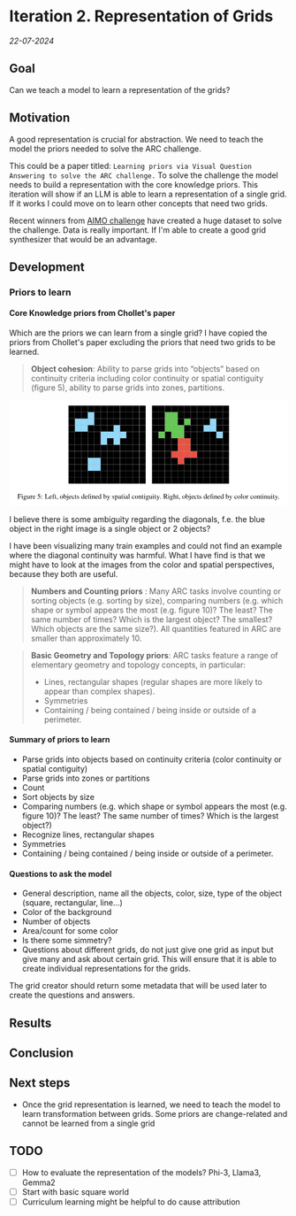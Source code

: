 # Iteration 2. Representation of Grids

_22-07-2024_

## Goal

Can we teach a model to learn a representation of the grids?

## Motivation

A good representation is crucial for abstraction. We need to teach the model
the priors needed to solve the ARC challenge.

This could be a paper titled: `Learning priors via Visual Question Answering to solve the ARC challenge.`
To solve the challenge the model needs to build a representation with the core knowledge priors.
This iteration will show if an LLM is able to learn a representation of a single grid. If it works
I could move on to learn other concepts that need two grids.

Recent winners from [AIMO challenge](https://www.kaggle.com/competitions/ai-mathematical-olympiad-prize/discussion/519303) have created a huge dataset to solve the challenge. Data is really
important. If I'm able to create a good grid synthesizer that would be an advantage.

## Development

### Priors to learn

#### Core Knowledge priors from Chollet's paper

Which are the priors we can learn from a single grid? I have copied the priors from Chollet's paper
excluding the priors that need two grids to be learned.

> **Object cohesion**: Ability to parse grids into “objects” based on continuity criteria including color continuity or spatial contiguity (figure 5), ability to parse grids into zones, partitions.

![](res/2024-07-01-09-13-14.png)

I believe there is some ambiguity regarding the diagonals, f.e. the blue object in the right image is a single object or 2 objects?

I have been visualizing many train examples and could not find an example where the diagonal continuity was
harmful. What I have find is that we might have to look at the images from the color and spatial perspectives, because they both are useful.

> **Numbers and Counting priors** : Many ARC tasks involve counting or sorting objects (e.g. sorting by size), comparing numbers (e.g. which shape or symbol appears the most (e.g. figure 10)? The least? The same number of times? Which is the largest object? The smallest? Which objects are the same size?). All quantities featured in ARC are smaller than approximately 10.

<!--- --->

> **Basic Geometry and Topology priors**: ARC tasks feature a range of elementary geometry and topology concepts, in particular:
>
> - Lines, rectangular shapes (regular shapes are more likely to appear than complex shapes).
> - Symmetries
> - Containing / being contained / being inside or outside of a perimeter.

#### Summary of priors to learn

- Parse grids into objects based on continuity criteria (color continuity or spatial contiguity)
- Parse grids into zones or partitions
- Count
- Sort objects by size
- Comparing numbers (e.g. which shape or symbol appears the most (e.g. figure 10)? The least? The same number of times? Which is the largest object?)
- Recognize lines, rectangular shapes
- Symmetries
- Containing / being contained / being inside or outside of a perimeter.

#### Questions to ask the model

- General description, name all the objects, color, size, type of the object (square, rectangular, line...)
- Color of the background
- Number of objects
- Area/count for some color
- Is there some simmetry?
- Questions about different grids, do not just give one grid as input but give many and ask about certain grid. This will ensure that it is able to create individual representations for the grids.

The grid creator should return some metadata that will be used later to create the questions and answers.

## Results

## Conclusion

## Next steps

- Once the grid representation is learned, we need to teach the model to learn transformation between grids. Some priors are change-related and cannot be learned from a single grid

## TODO

- [ ] How to evaluate the representation of the models? Phi-3, Llama3, Gemma2
- [ ] Start with basic square world
- [ ] Curriculum learning might be helpful to do cause attribution
